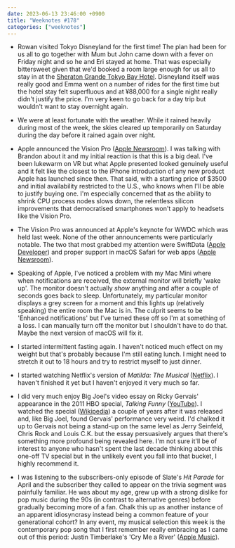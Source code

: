 ```yaml
---
date: 2023-06-13 23:46:00 +0900
title: "Weeknotes #178"
categories: ["weeknotes"]
---
```


- Rowan visited Tokyo Disneyland for the first time! The plan had been for us all to go together with Mum but John came down with a fever on Friday night and so he and Eri stayed at home. That was especially bittersweet given that we'd booked a room large enough for us all to stay in at the [Sheraton Grande Tokyo Bay Hotel](https://www.marriott.com/en-us/hotels/tyosi-sheraton-grande-tokyo-bay-hotel/overview/). Disneyland itself was really good and Emma went on a number of rides for the first time but the hotel stay felt superfluous and at ¥88,000 for a single night really didn't justify the price. I'm very keen to go back for a day trip but wouldn't want to stay overnight again.

- We were at least fortunate with the weather. While it rained heavily during most of the week, the skies cleared up temporarily on Saturday during the day before it rained again over night.

- Apple announced the Vision Pro ([Apple Newsroom](https://www.apple.com/newsroom/2023/06/introducing-apple-vision-pro/)). I was talking with Brandon about it and my initial reaction is that this is a big deal. I've been lukewarm on VR but what Apple presented looked genuinely useful and it felt like the closest to the iPhone introduction of any new product Apple has launched since then. That said, with a starting price of $3500 and initial availability restricted to the U.S., who knows when I'll be able to justify buying one. I'm especially concerned that as the ability to shrink CPU process nodes slows down, the relentless silicon improvements that democratised smartphones won't apply to headsets like the Vision Pro.

- The Vision Pro was announced at Apple's keynote for WWDC which was held last week. None of the other announcements were particularly notable. The two that most grabbed my attention were SwiftData ([Apple Developer](https://developer.apple.com/documentation/swiftdata)) and proper support in macOS Safari for web apps ([Apple Newsroom](https://www.apple.com/newsroom/2023/06/macos-sonoma-brings-new-capabilities-for-elevating-productivity-and-creativity/)).

- Speaking of Apple, I've noticed a problem with my Mac Mini where when notifications are received, the external monitor will briefly 'wake up'. The monitor doesn't actually _show_ anything and after a couple of seconds goes back to sleep. Unfortunately, my particular monitor displays a grey screen for a moment and this lights up (relatively speaking) the entire room the Mac is in. The culprit seems to be 'Enhanced notifications' but I've turned these off so I'm at something of a loss. I can manually turn off the monitor but I shouldn't have to do that. Maybe the next version of macOS will fix it.

- I started intermittent fasting again. I haven't noticed much effect on my weight but that's probably because I'm still eating lunch. I might need to stretch it out to 18 hours and try to restrict myself to just dinner.

- I started watching Netflix's version of _Matilda: The Musical_ ([Netflix](https://www.netflix.com/au/title/80993016)). I haven't finished it yet but I haven't enjoyed it very much so far.

- I did very much enjoy Big Joel's video essay on Ricky Gervais' appearance in the 2011 HBO special, _Talking Funny_ ([YouTube](https://youtu.be/1PdBRI-qtNQ)). I watched the special ([Wikipedia](https://en.wikipedia.org/wiki/Talking_Funny_(television_special))) a couple of years after it was released and, like Big Joel, found Gervais' performance very weird. I'd chalked it up to Gervais not being a stand-up on the same level as Jerry Seinfeld, Chris Rock and Louis C.K. but the essay persuasively argues that there's something more profound being revealed here. I'm not sure it'll be of interest to anyone who hasn't spent the last decade thinking about this one-off TV special but in the unlikely event you fall into that bucket, I highly recommend it.

- I was listening to the subscribers-only episode of Slate's _Hit Parade_ for April and the subscriber they called to appear on the trivia segment was painfully familiar. He was about my age, grew up with a strong dislike for pop music during the 90s (in contrast to alternative genres) before gradually becoming more of a fan. Chalk this up as another instance of an apparent idiosyncrasy instead being a common feature of your generational cohort? In any event, my musical selection this week is the contemporary pop song that I first remember really embracing as I came out of this period: Justin Timberlake's 'Cry Me a River' ([Apple Music](https://music.apple.com/us/album/cry-me-a-river/252606580?i=252606592)).
